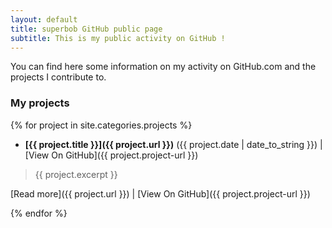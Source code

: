 ```yaml
---
layout: default
title: superbob GitHub public page
subtitle: This is my public activity on GitHub !
---
```


You can find here some information on my activity on GitHub.com and the projects I contribute to.

### My projects

{% for project in site.categories.projects %}

 * **[{{ project.title }}]({{ project.url }})** ({{ project.date | date_to_string }}) | [View On GitHub]({{ project.project-url }})

  > {{ project.excerpt }}

  [Read more]({{ project.url }}) | [View On GitHub]({{ project.project-url }})

{% endfor %}
